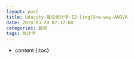 ```yaml
---
layout: post
title: Udacity-推论统计学-12-[ing]One-way-ANOVA
date: 2018-03-20 07:12:00
categories: 数学
tags: 统计学
---
```

* content
{:toc}






















